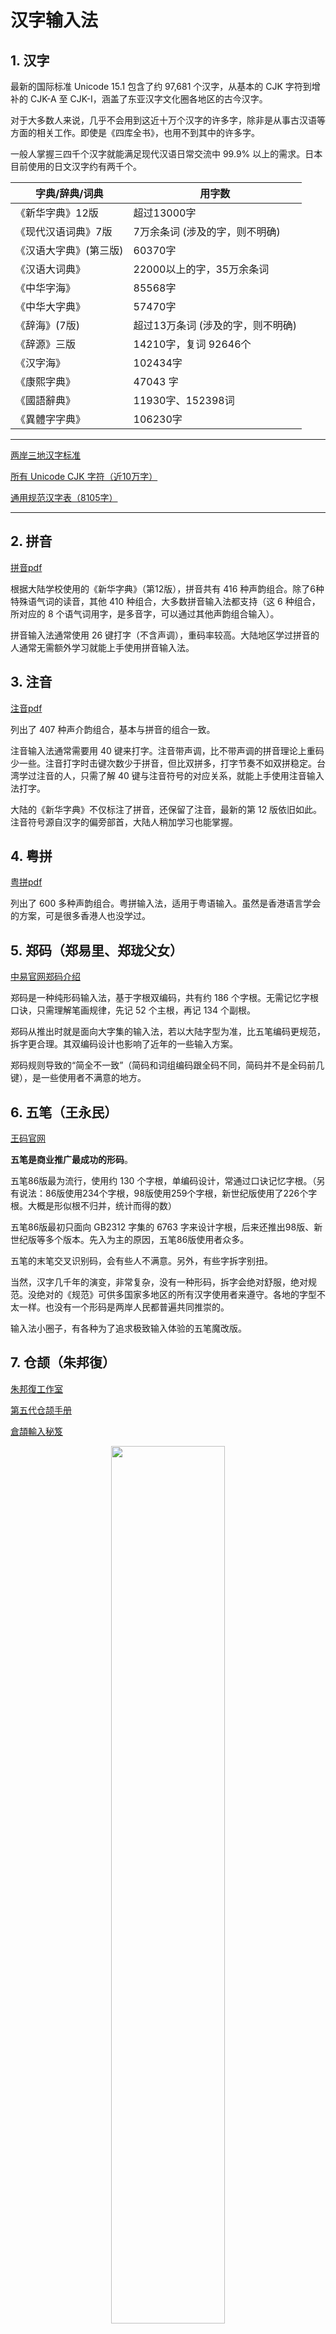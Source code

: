 # 汉字输入法

## 1. 汉字

最新的国际标准 Unicode 15.1 包含了约 97,681 个汉字，从基本的 CJK 字符到增补的 CJK-A 至 CJK-I，涵盖了东亚汉字文化圈各地区的古今汉字。

对于大多数人来说，几乎不会用到这近十万个汉字的许多字，除非是从事古汉语等方面的相关工作。即使是《四库全书》，也用不到其中的许多字。

一般人掌握三四千个汉字就能满足现代汉语日常交流中 99.9% 以上的需求。日本目前使用的日文汉字约有两千个。

|  字典/辞典/词典   | 用字数 |
|-------|----------|
|《新华字典》12版 | 超过13000字 |
|《现代汉语词典》7版 | 7万余条词 (涉及的字，则不明确)|
|《汉语大字典》(第三版) | 60370字|
|《汉语大词典》| 22000以上的字，35万余条词|
|《中华字海》| 85568字|
|《中华大字典》|57470字|
|《辞海》(7版) |超过13万条词 (涉及的字，则不明确)|
|《辞源》三版|14210字，复词 92646个|
|《汉字海》|102434字|
|《康熙字典》|47043 字|
|《國語辭典》|11930字、152398词|
|《異體字字典》|106230字|

----

[两岸三地汉字标准](https://github.com/kitty-panics/cn-tables)

[所有 Unicode CJK 字符（近10万字）](https://github.com/kitty-panics/unicode-cjk)

[通用规范汉字表（8105字）](https://github.com/rime-aca/character_set/blob/master/%E9%80%9A%E7%94%A8%E8%A6%8F%E7%AF%84%E6%BC%A2%E5%AD%97%E8%A1%A8.txt)

----

## 2. 拼音

[拼音pdf](https://github.com/impishian/input_method/blob/main/tex/pinyin.pdf) 

根据大陆学校使用的《新华字典》（第12版），拼音共有 416 种声韵组合。除了6种特殊语气词的读音，其他 410 种组合，大多数拼音输入法都支持（这 6 种组合，所对应的 8 个语气词用字，是多音字，可以通过其他声韵组合输入）。

拼音输入法通常使用 26 键打字（不含声调），重码率较高。大陆地区学过拼音的人通常无需额外学习就能上手使用拼音输入法。

## 3. 注音

[注音pdf](https://github.com/impishian/input_method/blob/main/tex/pinyin_zhuyin.pdf) 

列出了 407 种声介韵组合，基本与拼音的组合一致。

注音输入法通常需要用 40 键来打字。注音带声调，比不带声调的拼音理论上重码少一些。注音打字时击键次数少于拼音，但比双拼多，打字节奏不如双拼稳定。台湾学过注音的人，只需了解 40 键与注音符号的对应关系，就能上手使用注音输入法打字。

大陆的《新华字典》不仅标注了拼音，还保留了注音，最新的第 12 版依旧如此。注音符号源自汉字的偏旁部首，大陆人稍加学习也能掌握。

## 4. 粤拼

[粤拼pdf](https://github.com/impishian/input_method/blob/main/tex/Jyutping.pdf) 

列出了 600 多种声韵组合。粤拼输入法，适用于粤语输入。虽然是香港语言学会的方案，可是很多香港人也没学过。

## 5. 郑码（郑易里、郑珑父女）

[中易官网郑码介绍](https://www.china-e.com.cn/li/main/zhengma/jj.htm)

郑码是一种纯形码输入法，基于字根双编码，共有约 186 个字根。无需记忆字根口诀，只需理解笔画规律，先记 52 个主根，再记 134 个副根。

郑码从推出时就是面向大字集的输入法，若以大陆字型为准，比五笔编码更规范，拆字更合理。其双编码设计也影响了近年的一些输入方案。

郑码规则导致的“简全不一致”（简码和词组编码跟全码不同，简码并不是全码前几键），是一些使用者不满意的地方。

## 6. 五笔（王永民）

[王码官网](http://www.wangma.net.cn/)

**五笔是商业推广最成功的形码**。

五笔86版最为流行，使用约 130 个字根，单编码设计，常通过口诀记忆字根。（另有说法：86版使用234个字根，98版使用259个字根，新世纪版使用了226个字根。大概是形似根不归并，统计而得的数）

五笔86版最初只面向 GB2312 字集的 6763 字来设计字根，后来还推出98版、新世纪版等多个版本。先入为主的原因，五笔86版使用者众多。

五笔的末笔交叉识别码，会有些人不满意。另外，有些字拆字别扭。

当然，汉字几千年的演变，非常复杂，没有一种形码，拆字会绝对舒服，绝对规范。没绝对的《规范》可供多国家多地区的所有汉字使用者来遵守。各地的字型不太一样。也没有一个形码是两岸人民都普遍共同推崇的。

输入法小圈子，有各种为了追求极致输入体验的五笔魔改版。

## 7. 仓颉（朱邦復）

[朱邦復工作室](http://www.cbflabs.com/)

[第五代仓颉手册](http://cbflabs.com/book/ocj5/ocj5/index.html)

[倉頡輸入秘笈](https://github.com/impishian/input_method/blob/main/%E5%85%B6%E4%BB%96/%E5%80%89%E9%A0%A1%E8%BC%B8%E5%85%A5%E7%A7%98%E7%AC%88.pdf)

<div align="center">
  <img src="https://github.com/user-attachments/assets/c0962e76-1fbb-4f5e-9766-beb63320fb64" width="60%" />
</div>

仓颉输入法凭视觉（非字义或笔顺）把汉字分割为字首及字身，字首为最左、最上、最外部分，剩余部分为字身。若字身可以再分，则分为次字首和次字身。各部分再分拆为有限个字码（中间部分省略），以不破坏字形特征和视觉容易辨识为准。

字首最多取二码，字身最多取三码；一个汉字最少用一码输入，最长则为五码；整体字则以第一码为字首，其余为自身，故有一到四码。取码以后再按下空白键（组字键），即可输出字符（字形）。仓颉不设简码。

|  汉字  | 分割 | 码数 |	取码	| 键盘上的按键 |
|------|------|------|------|------|
|串	|整体字，无法分割	|最多取 4 码	|中中	|	LL |
|理	|字首：王 . 字身：里	|最多取 2 . 3 码	|一土 . 田土	|	MGWG |
|菇	|字首：艹 . 次字首：女 . 次字身：古	|最多取 2 . 1 . 2 码	|廿 . 女 . 十口	|	TVJR |
|語	|字首：言 . 次字首：五 . 次字身：口	|最多取 2 . 2 . 1 码	|卜口 . 一一 . 口	|	YRMMR |

注︰	基本上，只要将字形一分为二，最左、最上、最外的字首部分，取首、尾二码；其余的字身部分，依规则取三码，则可拆解所有汉字。

仓颉有第三代、第五代，差别不大，还有简化版的速成输入法（或简易输入法）。苍颉，是坊间所称的第六代，但与三代五代差异很大，更像是衍生的输入法。

## 8. 二笔输入法（陈劲松）

二笔输入法曾通过中国教育部评审，进入中小学教材。

二笔输入法取码方法：拼音首字母 + 笔画。输入汉字时，第一码取汉字拼音首字母，从第二码起取笔画，每二笔算一码，最多取四码，不足四码应全取，不能取双笔画时就取单笔画，遇设定部首（如钅、木、氵等）应直接取其代码。

2013年专利期已满。除了原二笔公司的原二笔之外还有很多派生版本，如超强二笔，各种二笔的取码原理基本一致，键盘布局有不同，具体的编码规则存在微小差异，总体上分为两大类：原二笔编码规则和超强二笔编码规则。最早是30键版本，后来有26键、25键的版本，甚至还有28键、27键的。

## 9. 表形码（陈爱文）

表形码的字根形似字母，相对易学易记。有31键、26键的版本。

相交叉的笔画绝不拆分成两个字根，换言之，字根与字根之间没有交叉的笔画。这一点使得拆字的方式非常直观。

由于商业纠纷和推广力度等原因，用户数远不及五笔等形码。

示例：“吼”字－拆分为－O+Z+L = OZL，“啊”字－拆分为－O+P+T+O = OPTO

[表形码爱好者网盘](http://bxm.ysepan.com/?xzpd=1)

[关于表形码的一段往事](https://blog.sina.com.cn/s/blog_4a20485e01000b8b.html)

[表形码与我国的语言学](http://www.yywzw.com/pan/pan-03d-004.htm)

## 10. 自然码（双拼+形）（周志农）

[自然码官网](http://www.ziranma.com.cn/)

自然码是双拼和音形码的鼻祖之一。通过声韵各一键打字，节奏稳定，与全拼（完整的拼音）相比，可减少击键。

自然码辅助码，可减少同音字的重码。（有双辅方案、单辅方案，即：双码、单码的辅码）

自然码官方自2009年就停止了更新。不少爱好者，在主流输入法软件里中定制实现自然码输入方案。

## 11. 双拼

|     | 常见方案 | 不太常见方案 | 爱好者方案 |
|------|------|------|------|
| 1 |自然码 |国标 |小浪 |
| 2 |微软 | 雅歌 |大牛 |
| 3 |智能ABC|徐氏|键道3 |
| 4 |拼音加加|蓝天|键道6 |
| 5 |小鹤|白云|星空 |
| 6 |搜狗|新华|开源小鹤 |
| 7 |紫光|UCDOS|小月 |
| 8 | | |韵标 |
| 9 | | |C双拼 |
| 10 | | |飞猫 |

其中自然码、小鹤音形与雅歌为音形输入法，“前两码音码”+“后两码形码”（形码是辅助码，也可不输，只输入双拼音码）。

## 12. 虎码 (PeaceB)

[虎码官网](https://tiger-code.com/)

虎码使用 241 个字根，字根双编码设计，字根排列不遵循固定规律。

官网提供工具辅助记字根。取码规则简单。大字根，拆字轻松。重码极低，使用体验佳。

(1) 字根

虎码把五笔、郑码的主要字根绝大部分都收了进来，再加了几十个字根，因此，字根数比五笔、郑码都多了不少。

为了低重码和好手感，虎码是按特定的计算机算法，将各字根安排在特定的键，不像五笔或郑码那样人为地按一定的规律排布。字根完全乱序。

通过官网的工具来辅助记忆，不难记住字根。（像打游戏一样，练习超过3万分，则字根基本过关）

虎码像郑码一样采用双编码，一个字根，有大码、小码（小码音托。不懂拼音者可另想办法记小码，问题也不大）。

不要像五笔那样背字根，可用 241 个词语来记（比如：通用的 "用" Ty，方且的 "且" Fq，誓言的 "言" Sy，地里的 "里" Dl ...）

虎码面向大字符集。字根多，打字体验就比较好。像搭积木一样，能轻易搭出各种字。比五笔更容易拆字、重码少、极少的无理码。

(2) 规则

**虎码，是取码规则最简单的形码**

五笔、郑码等，需要看书或通过打字培训班来学习掌握复杂的规则、特例，甚至还要记无理码。 

虎码规则大致如下（ ① 大写字母：大码；② 小写字母：小码；③ 2表示取两根：Aa 或 AB）：

|     | 一 | 二 | 三 | 多 | 备注 |
|------|------|------|------|------|------|
| 字 | 一根<br>Aa |二根<br>ABb|三根<br>ABCc|多根<br>ABCZ| 一句话：打各字根大码，不够4码补最后字根小码 |
| 词 | | 双字<br>2+2|三字<br>A+A+2|多字<br>A+A+A+...+A|  |

虎码官网，很简洁，有关于虎码的所有内容，不需要再看书或跟老师学。 

(3) [虎码测评网](http://assess.tiger-code.com/)

这是虎码网站上提供的一个测评工具。

任何四码输入方案的码表（当然，必要时需转换一下格式），上传到该工具，便可测评该输入方案在常用6000字集的表现情况：

① 离散情况：用1/2/3/4码能打出的字，分别占比有多少，静态重码率多少；

② 效率：理论二简，加权键长；

③ 手感：左右互击、手指跨排、 同指/同键连打 ... 等。

## 13. RIME 中州韵输入法引擎（弓辰，网名佛振）

[RIME 中州韻輸入法引擎 官网](https://rime.im/)

[Awesome RIME](https://github.com/ayaka14732/awesome-rime) 整理了很多基于Rime 的输入方案和配置。

RIME 是一个自定义输入法工具，支持多平台。

|  平台 | 软件 |
|------|------|
| Windows | 小狼毫 |
| MacOS | 鼠须管；小企鹅fcitx5-macos|
| Linux | 有ibus-rime、fcitx-rime、fcitx5-rime等 |
| Android | 小企鹅fcitx5-android ; trime同文输入法 |
| iOS | 「仓」输入法 |

## 14. 顶功（戴石麟）

[顶功集萃 by 谭淞宸](https://ding.tansongchen.com/)

顶功理论，通过预设规则，能在输入时减少空格使用，自动上屏，缩短码长，提高输入效率。

支持顶功的输入法，通常规则比较多，需要较多的学习、实践和记忆。

因为分为大集合、小集合，导致在四码以内的编码空间少，难以支持大字集，要不就需增加码长，可是这样又会影响效率和输入节奏。

好处是：在几千字的字集内，熟练后，能大幅减少击键来达到较快的输入速度。

### 14.1 声笔系列 (声笔简系、声笔飞系、声笔双拼 等)

[声笔输入法FAQ](https://sbxlm.github.io/faq)

[声笔飞单 简要介绍](https://github.com/impishian/input_method/blob/main/%E5%85%B6%E4%BB%96/%E5%A3%B0%E7%AC%94%E9%A3%9E%E5%8D%95.md)。

[声笔双拼 之 声笔自然 简要介绍](https://github.com/impishian/input_method/blob/main/%E5%85%B6%E4%BB%96/%E5%A3%B0%E7%AC%94%E5%8F%8C%E6%8B%BC%E4%B9%8B%E5%A3%B0%E7%AC%94%E8%87%AA%E7%84%B6.md)

声笔系列码，是一种独特的顶功输入法。声笔是顶功输入的首创者和引领者。

「声笔飞单」是二码起顶，主字方案。理论上有 567 个两键字（21 + 21 × 5 + 21 × 21），总频率接近 70%。「声笔飞码」是采用「声笔飞单」的声母和部首，单字三码顶、词组四码顶的主词输入方案。「声笔自然」和「声笔小鹤」是采用自然码或小鹤双拼，单字三码顶、词组四码顶的主词输入方案。

除声笔外，顶功输入法，还有基于早期声笔飞码发展起来的西风瘦码，以及后来出现的其它顶功方案，比如：一码起顶的左飞 1811，二码起顶的小兮码、灵形速影、左飞双拼、顶功雅歌，三码起顶的左飞三码、听雨三码，二四顶屏的顶功希码，星空学系列的星空两笔、星空键道及其变种，采用四二顶的 C42，采用五二顶的徐码五二顶等等。

令 P 表示 [a-z] 的26个字母键去掉 [aeiou] 后的21键集合，代表偏旁部首； S 表示 26 个字母键去掉 [aeiou] 后的21键集合，代表声母；B 表示[aeiou] 这几个键，代表5种笔画。那么，声笔飞码的编码（除去一级简码等之外）属于以下三个之一：

```
SP

SPB

SPBB
```

顶功的原理：这些编码的首码 S 与较长码的剩余部分中的 B 互斥。前一个编码输入完成后，不需输入空格，在后一个编码的S出现时，前一个编码的字词就可无歧义地上屏。

### 14.2 星空键道6

[星空键道6](https://pingshunhuangalex.gitbook.io/rime-xkjd)，自己的双拼布局，原理与声笔系列的 声笔双拼（声笔自然、声笔小鹤） 类似。

设集合 B 含有 {v,i,o,u,a} 五个元素，集合 S 含有其余 21 个字母作为元素。

键道6的编码特性 1：属于 B 的编码，不可能再接一个属于 S 的编码。

键道6的编码特性 2：4 个属于 S 的编码，不可能再接第 5 个属于 S 的编码。

这两个特性令键道6可以进行一系列顶功输入。

### 14.3 [yi码](https://yima.pages.dev/)：奕码、易码、逸码V20、晨逸

- [奕码](https://yima.pages.dev/grand-code/)：三码定长或者四二顶〔26×26=676个二码字不需空格、自动顶；三码需加空格（相当于四码）、手动顶〕，小码是字根的拼音，重码少。26 键，出简不出全。纯**单字**码表，覆盖 7900 个字。编码最短 2 码，最长 3 码。【拆字说明】首根+次根+末根(不足3，则补后一或两个音托，zy的音托取韵母)（类似：虎码 + 顶功。 为了用更短码长，打小字集的字，可是字根也不少，有一定的记忆量。）

- [易码](https://yima.pages.dev/easy-code/)：三码定长或者四二顶〔26×26=676个二码字不需空格、自动顶；三码需空格（相当于四码）、手动顶〕，总字根数 440+，归类完 268+，采用双编〔大码乱序+小码有序〕分布，小码二笔。覆盖 8105 个字。编码最短 2 码，最长 3 码。字词码表，单字42顶，分号作为第三码打词（abc;d）。【拆字说明】首根+次根+末根(不足3，则补末根前两笔的二笔码，仍不足，再补末根末笔笔画码FJEIV)。 (类似：五笔 + 二笔 + 顶功)

- [逸码V20](https://yima.pages.dev/graceful-code/)：二码顶，独一档的**单字**手感。字根总共 470 个，归类后 318 个字根。大集合 A 为 21 键。小集合 B 为 5 键：ERUIO（一丶ㄋ丨丿）。收字范围《通用规范汉字表》8105字。全码规则为「形形笔笔笔笔」。ymdz.dict.yaml: 共8224字，其中2码字541个、3码字2111个、4码字3198个、5码字1738个、6码字636个；6码有重的，有106个编码、251字。【拆字说明】单拆：字根+书写的笔顺；两拆：首根+次根的笔顺；多拆：首根+次根+余部的笔顺。（类似：五笔 + 顶功）。

- [晨逸](https://yima.pages.dev/chenyi/)：二笔风格的二码顶。2 码起顶的二笔顶功，最长 6 码；所有字词出简也出全。（类似：声 + 二笔 + 顶功）

- [测评工具](https://yb6b.github.io/)

![image](https://github.com/user-attachments/assets/ae0d4170-d160-4d6e-9e41-04d2eb12ecd6)

（BTW，与易码码表不一样，奕码三定的码表里安排了26个一级简码。有一级简码，严格来说，就不能总是四二顶了。双码字后，若要跟单码字，那还是需手动把双码字先顶了）

## 15. 并击

并行击键，高速输入。并击主要用于速录机的领域。电脑键盘上并击可参考：[速录宝、空明码、键盘并击](http://srkmm.ysepan.com/)

## 16. 其他

### 16.1 部分中文输入法 

[部分中文输入法列表＆简图](https://dieken.gitlab.io/posts/chinese-input-methods/)

- **双拼**：小鹤双拼... 等各种方案

- **音形**：各种二笔衍生的音形码（30键青松二笔、30键超强二笔、26键超强音形、26键超强快码、26键哲豆音形、26键自由二笔 ...）、小鹤音形等各种带辅助码的方案

- **形码**：各种魔改的五笔方案、魔改的三码郑码、受到郑码和五笔启发而设计的 徐码（245 字根）、宇浩（233 字根）...等各种方案

- **顶功**：声笔系列、星空键道 ... 等各种方案

- **台湾的**：大易、行列、自然（旧称国音，用许氏键盘） ... 等；

- **香港的**：九方、快码、纵横 ... 等。

### 16.2 近些年活跃的输入方案

八九十年代，曾经是“万码奔腾”的时代，各种输入方案层出不穷地提出来。

现在最多人用的是输入方式，说拼音云计算的智能整句输入。即使是五笔这样的形码，使用者也相对少了。

不过，至今仍有输入法小圈子，在做各种研究，以追求极致的个性化输入体验。

- [山人全息@谢振斌](https://siuze.github.io/ShanRenMaLTS/)

- [尔雅徐码@徐国银](http://xumax.cn/)〔[五二顶@局外人](https://github.com/Ace-Who/rime-xuma?tab=readme-ov-file)〕

- [宇浩@朱宇浩](https://yuhao.forfudan.com/)  | [宇浩网盘](http://zhuyuhao.ysepan.com/?xzpd=1)

- [真码@命](http://sixchou.ysepan.com/)

- [C42@谭淞宸](https://github.com/tansongchen/c42)〔[汉字自动拆分系统](https://chaifen.app/)〕

- [092](https://092wb.github.io/)

- [三码郑码@史岳](http://zzzm.ysepan.com/?xzpd=1)

- [小鹤音形@何海峰](https://flypy.com/)

- 蓝宝石@秋风

- [奕码@小泥巴](https://yb6b.github.io/yima/grand-code/)
  
- [逸码@小泥巴](https://yb6b.github.io/yima/graceful-code/)

- [易码@小泥巴](https://yb6b.github.io/yima/) 〔[测评工具](https://yb6b.github.io/#/)〕

- [奕码 & 逸码 & 易码 网盘](http://yima.ysepan.com/?xzpd=1)

- [吉蛋饼](https://lost-melody.github.io/wafel/)〔[仓输入法工具](https://lost-melody.github.io/hamster-tools/) 〕 

- [云码@为云](https://github.com/orbitoo/kumo)

- [天码@宋天](http://soongsky.com/sky/)

- [声笔系列@戴石麟](https://sbxlm.github.io/)

- [星空键道@吅吅大山](https://xkinput.github.io/)〔[星猫键道](https://github.com/hugh7007/xmjd6-rere)〕

- [灵形速影](https://ding.tansongchen.com/tutorial/collection/second/lxsy)

### 16.3 永硕 E 盘的一些输入法资源

- [爱汉字，用郑码](http://zmdisk.ysepan.com/) 

- [Gang的郑码网盘、龙字根](http://gapeng.ysepan.com/)

- [观海的郑码网盘](http://liuwenshu.ysepan.com/)

- [俗人的郑码网盘](http://wangzhulin.ysepan.com/)

- [地下五笔、现代五笔、地下郑码、超强郑码、五码郑码 等](http://uggx.ysepan.com/?xzpd=1)

- [自然新码、晚风、微风、随风、西风瘦码、丁丁码](http://leybyr.ysepan.com/)

- [哲豆音形](http://zzdzzd.ysepan.com/)

- [汉心码、易学码、带调双拼的龙码](http://yaoxiazai.ysepan.com/)

- [王林快码](http://jdkm.ysepan.com/)

- [超强快码、超强两笔、超强音形](http://fds8866.ysepan.com/)

- [字源](http://bxm.ysepan.com/?xzpd=1)

- [小鹭音形](https://nxysbtpi3z.feishu.cn/docx/doxcnFyBYZG5922YDDOEprfcS9b)  |  [鹭鹤音形的网盘](http://wdliming.ysepan.com/)

- [创码、朕码、声形码、晶数码、晶晶码](http://ime-space.ysepan.com/)

- 现代五笔 [1.官网?](http://www.xdwb.cn/) | [2.介绍](http://www.jpwb.cc/DzcrHlp.htm) 

- 米+五笔 [1.网盘](http://xukt.ysepan.com/) | [2.网页](http://www.jpwb.cc/MJWB.htm) | [3.github](https://github.com/SkatingCN/rime-mishi-wubi)

- [张码](http://zhangma.ysepan.com/?xzpd=1)

- [98五笔资源库](http://98wb.ysepan.com/?xzpd=1)

- [986五笔(五笔986版)资源中心](http://986wb.ysepan.com/?xzpd=1)

### 16.4 本人主要使用的输入法组合
  
- **音码：双拼 (自然码方案)**，打词打句

- **音形结合**：[**自然虎形**](https://github.com/impishian/rime-ice-ziranma-zhengma-huma/) - 虎码首末作为双拼辅码，打单字

  比鹤形辅码、自然辅码重码率更低。对于已记住虎码字根者，不需再记一套仅专用于音形码的字根和键位。

  边打边想，分词断句。该打词句时，打词句。该打字时，打字。
  
- **形码：虎码**，适合盲打和大字集的古籍等
  
  8105字集内：近乎单字唯一化，重码本不多，若有重，大都可用 ;' 选二三字。 重码>3的只有三组编码: kor 旭沓汩汨旮 / gwfr 彀觳榖縠 / fdvi 嬴羸赢蠃

  若追求更极致，想不重码打这少量的字，可参看[虎码官网给一些用户自定优化的建议](https://tiger-code.com/docs/customDefinition)，用 无理容错码 、回头码 、音补、顺取变为先取中间 等方式取码，当然这些都是可选的方式。

- 记忆量：双拼键位、虎码字根（规则几乎0记忆量）。
